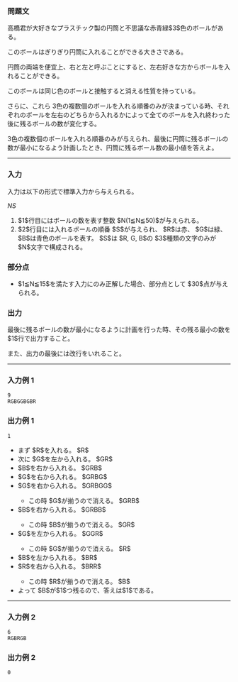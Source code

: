 
<div>

<div>

### **問題文**

<section>
高橋君が大好きなプラスチック製の円筒と不思議な赤青緑$3$色のボールがある。

このボールはぎりぎり円筒に入れることができる大きさである。

円筒の両端を便宜上、右と左と呼ぶことにすると、左右好きな方からボールを入れることができる。

このボールは同じ色のボールと接触すると消える性質を持っている。

さらに、これら $3$色の複数個のボールを入れる順番のみが決まっている時、それぞれのボールを左右のどちらから入れるかによって全てのボールを入れ終わった後に残るボールの数が変化する。



$3$色の複数個のボールを入れる順番のみが与えられ、最後に円筒に残るボールの数が最小になるよう計画したとき、円筒に残るボール数の最小値を答えよ。


</section>

</div>

---

<div>

<div>

### **入力**

<section>
入力は以下の形式で標準入力から与えられる。

<div>

$N$$S$
</div>

<ol>

<li>
$1$行目にはボールの数を表す整数 $N(1≦N≦50)$が与えられる。
</li>

<li>
$2$行目には入れるボールの順番 $S$が与えられ、 $R$は赤、 $G$は緑、 $B$は青色のボールを表す。 $S$は $R, G, B$の $3$種類の文字のみが $N$文字で構成される。
</li>

</ol>

</section>

</div>

</div>

<div>

### **部分点**

<section>

<ul>

<li>
$1≦N≦15$を満たす入力にのみ正解した場合、部分点として $30$点が与えられる。
</li>

</ul>

</section>

</div>

<div>

### **出力**

<section>
最後に残るボールの数が最小になるように計画を行った時、その残る最小の数を $1$行で出力すること。

また、出力の最後には改行をいれること。 

</section>

</div>

---

<div>

### **入力例 1**

<section>

```
9
RGBGGBGBR
```

</section>

</div>

<div>

### **出力例 1**

<section>

```
1
```

<ul>

<li>
まず $R$を入れる。 $R$
</li>

<li>
次に $G$を左から入れる。 $GR$
</li>

<li>
$B$を右から入れる。 $GRB$
</li>

<li>
$G$を右から入れる。 $GRBG$
</li>

<li>
$G$を右から入れる。 $GRBGG$
</li>

<ul>

<li>
この時 $G$が揃うので消える。 $GRB$
</li>

</ul>

<li>
$B$を右から入れる。 $GRBB$
</li>

<ul>

<li>
この時 $B$が揃うので消える。 $GR$
</li>

</ul>

<li>
$G$を左から入れる。 $GGR$
</li>

<ul>

<li>
この時 $G$が揃うので消える。 $R$
</li>

</ul>

<li>
$B$を左から入れる。 $BR$
</li>

<li>
$R$を右から入れる。 $BRR$
</li>

<ul>

<li>
この時 $R$が揃うので消える。 $B$
</li>

</ul>

<li>
よって $B$が$1$つ残るので、答えは$1$である。


</li>

</ul>

</section>

</div>

---

<div>

### **入力例 2**

<section>

```
6
RGBRGB
```

</section>

</div>

<div>

### **出力例 2**

<section>

```
0
```

</section>

</div>

</div>
